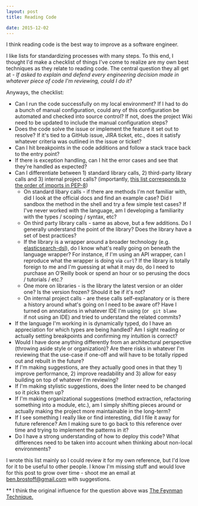 ```yaml
---
layout: post
title: Reading Code

date: 2015-12-02
---
```

I think reading code is the best way to improve as a software engineer.

I like lists for standardizing processes with many steps. To this end, I thought I'd make a checklist of things I've come to realize are my own best techniques as they relate to reading code. The central question they all get at - <i>If asked to explain and defend every engineering decision made in whatever piece of code I'm reviewing, could I do it?</i>
 
Anyways, the checklist:

* Can I run the code successfully on my local environment? If I had to do a bunch of manual configuration, could any of this configuration be automated and checked into source control? If not, does the project Wiki need to be updated to include the manual configuration steps?
* Does the code solve the issue or implement the feature it set out to resolve? If it's tied to a GitHub issue, JIRA ticket, etc., does it satisfy whatever criteria was outlined in the issue or ticket?
* Can I hit breakpoints in the code additions and follow a stack trace back to the entry point? 
* If there is exception handling, can I hit the error cases and see that they're handled as expected?
* Can I differentiate between 1) standard library calls, 2) third-party library calls and 3) internal project calls? (importantly, <a href="https://www.python.org/dev/peps/pep-0008/#imports" target="_blank"> this list corresponds to the order of imports in PEP-8</a>)
	* On standard libary calls - if there are methods I'm not familiar with, did I look at the official docs and find an example case? Did I sandbox the method in the shell and try a few simple test cases? If I've never worked with the language, am I developing a familiarity with the types / scoping / syntax, etc?
	* On third party library calls - same as above, but a few additions. Do I generally understand the point of the library? Does the library have a set of best practices? 
	* If the library is a wrapper around a broader technology (e.g. <a href="https://pypi.python.org/pypi/elasticsearch-dsl" target="_blank">elasticsearch-dsl</a>), do I know what's really going on beneath the language wrapper? For instance, if I'm using an API wrapper, can I reproduce what the wrapper is doing via <code>curl</code>? If the library is totally foreign to me and I'm guessing at what it may do, do I need to purchase an O'Reilly book or spend an hour or so perusing the docs / tutorials / etc.? 
	* One more on libraries - is the library the latest version or an older one? Is the version frozen? Should it be if it's not?
	* On internal project calls - are these calls self-explanatory or is there a history around what's going on I need to be aware of? Have I turned on annotations in whatever IDE I'm using (or <code> git blame </code> if not using an IDE) and tried to understand the related commits?
* If the language I'm working in is dynamically typed, do I have an appreciation for which types are being handled? Am I sight reading or actually setting breakpoints and confirming my intuition is correct?
* Would I have done anything differently from an architectural perspective (throwing aside style or organization)? Are there risks in whatever I'm reviewing that the use-case if one-off and will have to be totally ripped out and rebuilt in the future?
* If I'm making suggestions, are they actually good ones in that they 1) improve performance, 2) improve readability and 3) allow for easy building on top of whatever I'm reviewing?
* If I'm making stylistic suggestions, does the linter need to be changed so it picks them up?
* If I'm making organizational suggestions (method extraction, refactoring something into a module, etc.), am I simply shifting pieces around or actually making the project more maintainable in the long-term?
* If I see something I really like or find interesting, did I file it away for future reference? Am I making sure to go back to this reference over time and trying to implement the patterns in it?
* Do I have a strong understanding of how to deploy this code? What differences need to be taken into account when thinking about non-local environments?

I wrote this list mainly so I could review it for my own reference, but I'd love for it to be useful to other people. I know I'm missing stuff and would love for this post to grow over time - shoot me an email at <a href="mailto:ben.brostoff@gmail.com"> ben.brostoff@gmail.com</a> with suggestions.	 


** I think the original influence for the question above was <a href="http://www.scotthyoung.com/learnonsteroids/grab/TranscriptFeynman.pdf" target="_blank">The Feynman Technique.</a>
